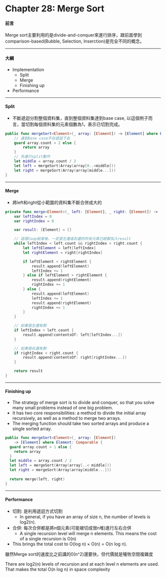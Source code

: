 # Chapter 28: Merge Sort

#### 前言

Merge sort主要利用的是divide-and-conquer來進行排序，跟前面學到comparison-based(Bubble, Selection, Inserction)是完全不同的概念。

------

#### 大綱

- Implementation
  - Split
  - Merge
  - Finishing up
- Performance

------

#### Split

- 不斷遞迴分割整個資料集，直到整個資料集達到base case, 以這個例子而言，當切割每個資料集的元素個數為1，表示已切割完成。

```swift
public func mergeSort<Element>(_ array: [Element]) -> [Element] where Element: Comparable {
    // 達到base case不在遞迴下去  
    guard array.count > 2 else {
        return array
    }
    // 先進行split動作
    let middle = array.count / 2
    let left = mergeSort(Array(array[0..<middle]))
    let right = mergeSort(Array(array[middle...]))
}

```

------

#### Merge

- 將left和right從小範圍的資料集不斷合併成大的

```swift
private func merge<Element>(_ left: [Element], _ right: [Element]) -> [Element] where Element: Comparable {
    var leftIndex = 0
    var rightIndex = 0

    var result: [Element] = []

    // 這個loop結束後，一定是左邊或右邊的所有元素已經都加入result
    while leftIndex < left.count && rightIndex < right.count {
        let leftElement = left[leftIndex]
        let rightElement = right[rightIndex]

        if leftElement < rightElement {
            result.append(leftElement)
            leftIndex += 1
        } else if leftElement > rightElement {
            result.append(rightElement)
            rightIndex += 1
        } else {
            result.append(leftElement)
            leftIndex += 1
            result.append(rightElement)
            rightIndex += 1
        }
    }

    // 如果是左邊有剩
    if leftIndex < left.count {
        result.append(contentsOf: left[leftIndex...])
    }

    // 如果是右邊有剩
    if rightIndex < right.count {
        result.append(contentsOf: right[rightIndex...])
    }

    return result
}
```

------

#### Finishing up

- The strategy of merge sort is to divide and conquer, so that you solve many small problems instead of one big problem.
- It has two core responsibilities: a method to divide the initial array recursively, as well as a method to merge two arrays.
- The merging function should take two sorted arrays and produce a single sorted array.

```swift
public func mergeSort<Element>(_ array: [Element])
    -> [Element] where Element: Comparable {
  guard array.count > 1 else {
    return array
  }
  let middle = array.count / 2
  let left = mergeSort(Array(array[..< middle]))
  let right = mergeSort(Array(array[middle...]))
      
  return merge(left, right)
}
```

------

#### Performance

- 切割: 是利用遞迴方式切割
  - In general, if you have an array of size n, the number of levels is log2(n).
- 合併: 每次合併都是將n個元素(可能被切成很n堆)進行左右合併
  - A single recursion level will merge n elements. This means the cost of a single recursion is O(n)
- This brings the total cost to O(log n) × O(n) = O(n log n).

雖然Merge sort的速度比之前講的0(n^2)還要快，但代價就是犧牲空間複雜度

There are log2(n) levels of recursion and at each level n elements are used. That makes the total O(n log n) in space complexity
